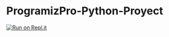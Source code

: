 # ProgramizPro-Python-Proyect

[![Run on Repl.it](https://replit.com/badge/github/jocalao001/ProgramizPro-Python-Proyect.git)](https://replit.com/new/github/jocalao001/ProgramizPro-Python-Proyect.git)
